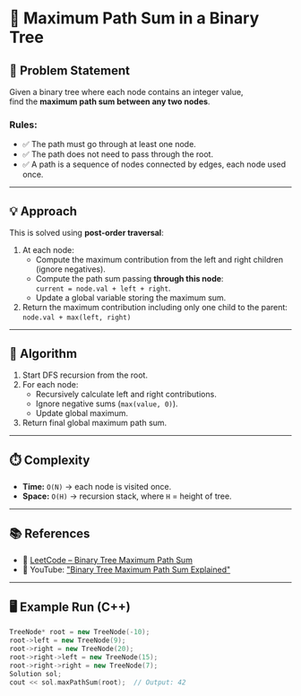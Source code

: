 # 🌳 Maximum Path Sum in a Binary Tree

## 📝 Problem Statement
Given a binary tree where each node contains an integer value,  
find the **maximum path sum between any two nodes**.

### Rules:
- ✅ The path must go through at least one node.  
- ✅ The path does not need to pass through the root.  
- ✅ A path is a sequence of nodes connected by edges, each node used once.

---

## 💡 Approach
This is solved using **post-order traversal**:
1. At each node:
   - Compute the maximum contribution from the left and right children (ignore negatives).  
   - Compute the path sum passing **through this node**:  
     `current = node.val + left + right`.  
   - Update a global variable storing the maximum sum.  
2. Return the maximum contribution including only one child to the parent:  
   `node.val + max(left, right)`  

---

## 🧮 Algorithm
1. Start DFS recursion from the root.  
2. For each node:
   - Recursively calculate left and right contributions.  
   - Ignore negative sums (`max(value, 0)`).  
   - Update global maximum.  
3. Return final global maximum path sum.  

---

## ⏱️ Complexity
- **Time:** `O(N)` → each node is visited once.  
- **Space:** `O(H)` → recursion stack, where `H` = height of tree.  

---

## 📚 References
- 📖 [LeetCode – Binary Tree Maximum Path Sum](https://leetcode.com/problems/binary-tree-maximum-path-sum/)  
- 🎥 YouTube: ["Binary Tree Maximum Path Sum Explained"](https://www.youtube.com/results?search_query=binary+tree+maximum+path+sum)  

---

## 🖥️ Example Run (C++)
```cpp
TreeNode* root = new TreeNode(-10);
root->left = new TreeNode(9);
root->right = new TreeNode(20);
root->right->left = new TreeNode(15);
root->right->right = new TreeNode(7);
Solution sol;
cout << sol.maxPathSum(root);  // Output: 42

